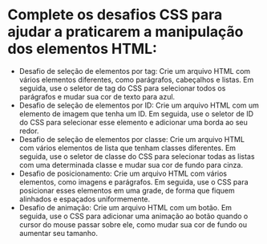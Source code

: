 # Complete os desafios CSS para ajudar a praticarem a manipulação dos elementos HTML:

- Desafio de seleção de elementos por tag: Crie um arquivo HTML com vários elementos diferentes, como parágrafos, cabeçalhos e listas. Em seguida, use o seletor de tag do CSS para selecionar todos os parágrafos e mudar sua cor de texto para azul.
- Desafio de seleção de elementos por ID: Crie um arquivo HTML com um elemento de imagem que tenha um ID. Em seguida, use o seletor de ID do CSS para selecionar esse elemento e adicionar uma borda ao seu redor.
- Desafio de seleção de elementos por classe: Crie um arquivo HTML com vários elementos de lista que tenham classes diferentes. Em seguida, use o seletor de classe do CSS para selecionar todas as listas com uma determinada classe e mudar sua cor de fundo para cinza.
- Desafio de posicionamento: Crie um arquivo HTML com vários elementos, como imagens e parágrafos. Em seguida, use o CSS para posicionar esses elementos em uma grade, de forma que fiquem alinhados e espaçados uniformemente.
- Desafio de animação: Crie um arquivo HTML com um botão. Em seguida, use o CSS para adicionar uma animação ao botão quando o cursor do mouse passar sobre ele, como mudar sua cor de fundo ou aumentar seu tamanho.